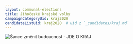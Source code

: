 ```yaml
---
layout: communal-elections
title: Jihočeské krajské volby 
campaignCategoryUid: kraj2020
candidateListUid: kraj2020  # uid z `_candidates/kraj.md`
---
```


![Šance změnit budoucnost - JDE O KRAJ](https://a.pirati.cz/jihocesky/img/2020/volby1.jpg)

